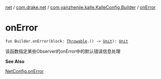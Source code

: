 [net](../../index.md) / [com.drake.net](../index.md) / [com.yanzhenjie.kalle.KalleConfig.Builder](index.md) / [onError](./on-error.md)

# onError

`fun Builder.onError(block: `[`Throwable`](https://kotlinlang.org/api/latest/jvm/stdlib/kotlin/-throwable/index.html)`.() -> `[`Unit`](https://kotlinlang.org/api/latest/jvm/stdlib/kotlin/-unit/index.html)`): `[`Unit`](https://kotlinlang.org/api/latest/jvm/stdlib/kotlin/-unit/index.html)

该函数指定某些Observer的onError中的默认错误信息处理

**See Also**

[NetConfig.onError](../-net-config/on-error.md)

